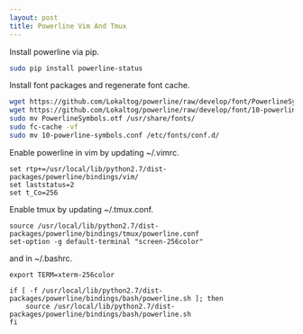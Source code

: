```yaml
---
layout: post
title: Powerline Vim And Tmux
---
```


Install powerline via pip.

```bash
sudo pip install powerline-status
```

Install font packages and regenerate font cache.

```bash
wget https://github.com/Lokaltog/powerline/raw/develop/font/PowerlineSymbols.otf 
wget https://github.com/Lokaltog/powerline/raw/develop/font/10-powerline-symbols.conf
sudo mv PowerlineSymbols.otf /usr/share/fonts/
sudo fc-cache -vf
sudo mv 10-powerline-symbols.conf /etc/fonts/conf.d/
```

Enable powerline in vim by updating ~/.vimrc.

```
set rtp+=/usr/local/lib/python2.7/dist-packages/powerline/bindings/vim/
set laststatus=2
set t_Co=256
```

Enable tmux by updating ~/.tmux.conf.

```
source /usr/local/lib/python2.7/dist-packages/powerline/bindings/tmux/powerline.conf
set-option -g default-terminal "screen-256color"
```

and in ~/.bashrc.

```
export TERM=xterm-256color

if [ -f /usr/local/lib/python2.7/dist-packages/powerline/bindings/bash/powerline.sh ]; then
    source /usr/local/lib/python2.7/dist-packages/powerline/bindings/bash/powerline.sh
fi  
```
